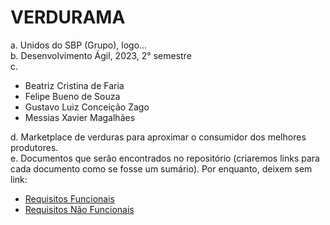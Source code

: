 # VERDURAMA

a.	Unidos do SBP (Grupo), logo...<br>
b.	Desenvolvimento Ágil, 2023, 2° semestre<br>
c.	<ul>
    <li><a> Beatriz Cristina de Faria</a></li>
    <li><a> Felipe Bueno de Souza</a></li>
    <li><a> Gustavo Luiz Conceição Zago</a></li>
    <li><a> Messias Xavier Magalhães</a></li>
    </ul>
d.	Marketplace de verduras para aproximar o consumidor dos melhores produtores.<br>
e.	Documentos que serão encontrados no repositório (criaremos links para cada documento como se fosse um sumário). Por enquanto, deixem sem link: <br>

<ul>
  <li><a href="Requisitos de Usuário/RF.md">Requisitos Funcionais</a></li>
  <li><a href="Requisitos de Usuário/RNF.md">Requisitos Não Funcionais</a></li>
</ul>
